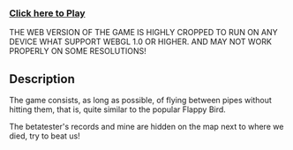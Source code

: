 ### [Click here to Play](https://wizzir.itch.io/ptok)
THE WEB VERSION OF THE GAME IS HIGHLY CROPPED TO RUN ON ANY DEVICE WHAT SUPPORT WEBGL 1.0 OR HIGHER. AND MAY NOT WORK PROPERLY ON SOME RESOLUTIONS!
## Description
The game consists, as long as possible, of flying between pipes without hitting them, that is, quite similar to the popular Flappy Bird.

The betatester's records and mine are hidden on the map next to where we died, try to beat us!
